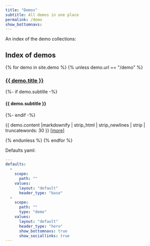 ```yaml
---
title: "Demos"
subtitle: All demos in one place
permalink: /demo
show_bottomnavs: 
---
```


An index of the demo collections:

## Index of demos
{% for demo in  site.demo %}
{% unless demo.url == "/demo" %}
<article>
	<h3 class="chulapa-links-hover-only"><a href="{{ demo.url | absolute_url | remove: ".html" }}">{{ demo.title }}</a></h3 >
	{%- if demo.subtitle -%}
		<h4>{{ demo.subtitle }}</h4>
  {%- endif -%}
	<p>{{ demo.content |markdownify | strip_html | strip_newlines | strip |  truncatewords: 30 }}
		<a href="{{ demo.url | absolute_url | remove: ".html"  }}">[more]</a>
	</p>
</article>
{% endunless %}
{% endfor %}

Defaults yaml:

```yaml
---
defaults:
  -
    scope:
      path: ""
    values:
      layout: "default"
      header_type: "base"
  -
    scope:
      path: ""
      type: "demo"
    values:
      layout: "default"
      header_type: "hero"
      show_bottomnavs: true
      show_sociallinks: true
---
```